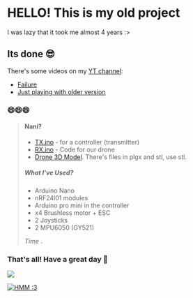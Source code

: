 # HELLO! This is my old project 

I was lazy that it took me almost 4 years :>

## Its done 😎 

There's some videos on my [YT channel](https://www.youtube.com/@Pikuto):
- [Failure](https://www.youtube.com/watch?v=s6aQL8gn0tk)
- [Just playing with older version](https://www.youtube.com/watch?v=Mb7Tie5dZIM)

### 😄😄😄

> #### Nani?
>
> - [TX.ino](https://github.com/PIKUT0/Drone-on-Arduino-Nano/blob/kuto/firmware/TXV.ino) - for a controller (transmitter)
> - [RX.ino](https://github.com/PIKUT0/Drone-on-Arduino-Nano/blob/kuto/firmware/RXV.ino) - Code for our drone
> - [Drone 3D Model](https://github.com/PIKUT0/Drone-on-Arduino-Nano/tree/kuto/3D%20-%20Models). There's files in plgx and stl, use stl.
> 
> ##### What I've Used?
> - Arduino Nano
> - nRF24l01 modules
> - Arduino pro mini in the controller
> - x4 Brushless motor + ESC
> - 2 Joysticks
> - 2 MPU6050 (GY521)
> 
>  *Time* .

### That's all! Have a great day 🤗

[![](https://i.giphy.com/media/v1.Y2lkPTc5MGI3NjExbWozNWMzaXRoY3JycWlrNHU5aDVpOGhkenVpMnBvaWMydDc0YmkyMCZlcD12MV9pbnRlcm5hbF9naWZfYnlfaWQmY3Q9Zw/W1fFHj6LvyTgfBNdiz/giphy.gif)](https://github.com/PIKUT0/Drone-on-Arduino-Nano "Just a drone :>")

[![HMM :3](https://komarev.com/ghpvc/?username=PIKUT0&style=for-the-badge&label=visitors+count&color=120e0e)](https://github.com/PIKUT0/Drone-on-Arduino-Nano)

